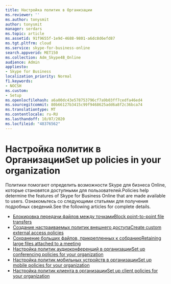 ```yaml
---
title: Настройка политик в Организации
ms.reviewer: ''
ms.author: tonysmit
author: tonysmit
manager: serdars
ms.topic: article
ms.assetid: 91f9655f-1e9d-4688-9801-a6dc8d6efd87
ms.tgt.pltfrm: cloud
ms.service: skype-for-business-online
search.appverid: MET150
ms.collection: Adm_Skype4B_Online
audience: Admin
appliesto:
- Skype for Business
localization_priority: Normal
f1.keywords:
- NOCSH
ms.custom:
- Setup
ms.openlocfilehash: a6a00dc43e578753796cf7a9b03ff7cedfa46ed4
ms.sourcegitcommit: 80b66127b3415c99f9468625add6a8f2c36bca74
ms.translationtype: MT
ms.contentlocale: ru-RU
ms.lasthandoff: 10/07/2020
ms.locfileid: "48376562"
---
```

# <a name="set-up-policies-in-your-organization"></a><span data-ttu-id="7d38b-102">Настройка политик в Организации</span><span class="sxs-lookup"><span data-stu-id="7d38b-102">Set up policies in your organization</span></span>

<span data-ttu-id="7d38b-103">Политики помогают определить возможности Skype для бизнеса Online, которые становятся доступными для пользователей.</span><span class="sxs-lookup"><span data-stu-id="7d38b-103">Policies help determine the features of Skype for Business Online that are made available to users.</span></span> <span data-ttu-id="7d38b-104">Ознакомьтесь со следующими статьями для получения подробных сведений.</span><span class="sxs-lookup"><span data-stu-id="7d38b-104">See the following articles for complete details.</span></span>

- [<span data-ttu-id="7d38b-105">Блокировка передачи файлов между точками</span><span class="sxs-lookup"><span data-stu-id="7d38b-105">Block point-to-point file transfers</span></span>](block-point-to-point-file-transfers.md)
- [<span data-ttu-id="7d38b-106">Создание настраиваемых политик внешнего доступа</span><span class="sxs-lookup"><span data-stu-id="7d38b-106">Create custom external access policies</span></span>](create-custom-external-access-policies.md)
- [<span data-ttu-id="7d38b-107">Сохранение больших файлов, прикрепленных к собранию</span><span class="sxs-lookup"><span data-stu-id="7d38b-107">Retaining large files attached to a meeting</span></span>](retaining-large-files-attached-to-a-meeting.md)
- [<span data-ttu-id="7d38b-108">Настройка политик аудиоконференций в организации</span><span class="sxs-lookup"><span data-stu-id="7d38b-108">Set up conferencing policies for your organization</span></span>](set-up-conferencing-policies-for-your-organization.md)
- [<span data-ttu-id="7d38b-109">Настройка политик мобильных устройств в организации</span><span class="sxs-lookup"><span data-stu-id="7d38b-109">Set up mobile policies for your organization</span></span>](set-up-mobile-policies-for-your-organization.md)
- [<span data-ttu-id="7d38b-110">Настройка политик клиента в организации</span><span class="sxs-lookup"><span data-stu-id="7d38b-110">Set up client policies for your organization</span></span>](set-up-client-policies-for-your-organization.md)
